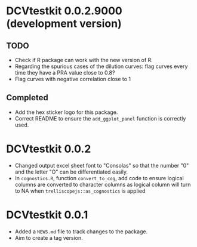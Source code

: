 # DCVtestkit 0.0.2.9000 (development version)

## TODO

* Check if R package can work with the new version of R.
* Regarding the spurious cases of the dilution curves: flag curves every time they have a PRA value close to 0.8?
* Flag curves with negative correlation close to 1

## Completed

* Add the hex sticker logo for this package.
* Correct README to ensure the `add_ggplot_panel` function is correctly used.

# DCVtestkit 0.0.2

* Changed output excel sheet font to "Consolas" so that the number "0" and the letter "O" can be differentiated easily.
* In `cognostics.R`, function `convert_to_cog`, add code to ensure logical columns are converted to character columns as logical column will turn to NA when `trelliscopejs::as_cognostics` is applied

# DCVtestkit 0.0.1

* Added a `NEWS.md` file to track changes to the package.
* Aim to create a tag version.
